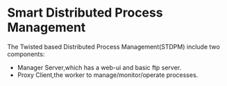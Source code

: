 Smart Distributed Process Management
=====

The Twisted based Distributed Process Management(STDPM) include two components:

* Manager Server,which has a web-ui and basic ftp server.
* Proxy Client,the worker to manage/monitor/operate processes.